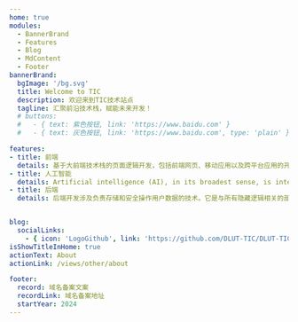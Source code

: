 ```yaml
---
home: true
modules:
  - BannerBrand
  - Features
  - Blog
  - MdContent
  - Footer
bannerBrand:
  bgImage: '/bg.svg'
  title: Welcome to TIC
  description: 欢迎来到TIC技术站点
  tagline: 汇聚前沿技术栈，赋能未来开发！
  # buttons:
  #   - { text: 紫色按钮, link: 'https://www.baidu.com' }
  #   - { text: 灰色按钮, link: 'https://www.baidu.com', type: 'plain' }

features:
- title: 前端
  details: 基于大前端技术栈的页面逻辑开发，包括前端网页、移动应用以及跨平台应用的开发。尤其注重网络编程能力与代码复用。
- title: 人工智能
  details: Artificial intelligence (AI), in its broadest sense, is intelligence exhibited by machines, particularly computer systems. ---- Wikipedia
- title: 后端
  details: 后端开发涉及负责存储和安全操作用户数据的技术。它是与所有隐藏逻辑相关的部分，为用户互动的应用程序提供支持，确保一切都在最佳状态下工作。


blog:
  socialLinks:
    - { icon: 'LogoGithub', link: 'https://github.com/DLUT-TIC/DLUT-TIC.github.io'}
isShowTitleInHome: true
actionText: About
actionLink: /views/other/about

footer: 
  record: 域名备案文案
  recordLink: 域名备案地址
  startYear: 2024
---
```



<try />
